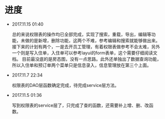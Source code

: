 # 进度

* 2017.11.15 01:40

    总的来说权限表的操作均已全部完成，实现了搜索，重载，导出，编辑等功能，未做的是新增，删除功能，这两个不难，参考编辑和搜索就能够做出来。
    接下来的计划有两个，一是去开员工管理，有着权限表做参考不会太难，另外一个则是写入住单，入住单可以参考layui的form表单，这个需要仔细阅读文档。
    目前最没底的是房态图，没有一点思路。此外还单独出了数据查询功能，所以入住单和预订单两个菜单只是信息录入，信息管理放在第三个上面。

* 2017.11.7 22:34

    权限表的DAO层函数确定完成，待完成service层方法。

* 2017.11.5 01:36
    
    写到权限表的service层了，只完成了查的函数，还需要补上增、删、改函数。